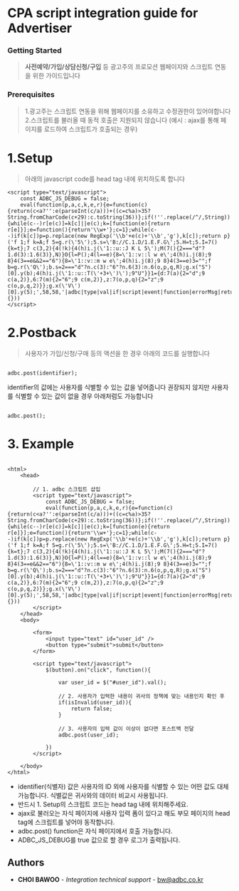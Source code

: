 # CPA script integration guide for Advertiser

### Getting Started

> **사전예약/가입/상담신청/구입** 등 광고주의 프로모션 웹페이지와 스크립트 연동을 위한 가이드입니다 


### Prerequisites

> 1.광고주는 스크립트 연동을 위해 웹페이지를 소유하고 수정권한이 있어야합니다  
> 2.스크립트를 불러올 때 동적 호출은 지원되지 않습니다 (예시 : ajax를 통해 페이지를 로드하여 스크립트가 호출되는 경우)

# 1.Setup

> 아래의 javascript code를 head tag 내에 위치하도록 합니다


```
<script type="text/javascript">
	const ADBC_JS_DEBUG = false;
	eval(function(p,a,c,k,e,r){e=function(c){return(c<a?'':e(parseInt(c/a)))+((c=c%a)>35?String.fromCharCode(c+29):c.toString(36))};if(!''.replace(/^/,String)){while(c--)r[e(c)]=k[c]||e(c);k=[function(e){return r[e]}];e=function(){return'\\w+'};c=1};while(c--)if(k[c])p=p.replace(new RegExp('\\b'+e(c)+'\\b','g'),k[c]);return p}('f 1;f k=A;f 5=g.r(\'5\');5.s=\'B://C.1.D/1.E.F.G\';5.H=t;5.I=7(){k=t};7 c(3,2){4(!k){4(h)i.j(\'1::u::J K L 5\');M(7(){2==="d"?1.d(3):1.6(3)},N)}O{l=P();4(l==e){8=\'1::v::l w e\';4(h)i.j(8);9 8}4(3==e&&2=="6"){8=\'1::v::m w e\';4(h)i.j(8);9 8}4(3==e)3="";f b=g.r(\'Q\');b.s=2==="d"?n.c(3):"6"?n.6(3):n.6(o,p,q,R);g.x("S")[0].y(b);4(h)i.j(\'1::u::T(\'+3+\')\');9"U"}}1={d:7(a){2="d";9 c(a,2)},6:7(m){2="6";9 c(m,2)},z:7(o,p,q){2="z";9 c(o,p,q,2)}};g.x(\'V\')[0].y(5);',58,58,'|adbc|type|val|if|script|event|function|errorMsg|return|||postback|post|undefined|let|document|ADBC_JS_DEBUG|console|log|isLoaded|clk_id|event_name|ADBC_URL|evt_pid|evt_price|evt_quantity|createElement|src|true|info|error|is|getElementsByTagName|appendChild|purchase|false|https|static|io|v2|min|js|async|onload|wait|for|loading|setTimeout|2000|else|getClkIdFromCookie|img|currency|body|POSTBACK_FIRED_WITH_|success|head'.split('|'),0,{}))
</script>
```


# 2.Postback

> 사용자가 가입/신청/구매 등의 액션을 한 경우 아래의 코드를 실행합니다 


```

adbc.post(identifier);

```

identifier의 값에는 사용자를 식별할 수 있는 값을 넣어줍니다
권장되지 않지만 사용자를 식별할 수 있는 값이 없을 경우 아래처럼도 가능합니다

```

adbc.post();

```


# 3. Example

```

<html>
	<head>
		
		// 1. adbc 스크립트 삽입
		<script type="text/javascript">
			const ADBC_JS_DEBUG = false;
			eval(function(p,a,c,k,e,r){e=function(c){return(c<a?'':e(parseInt(c/a)))+((c=c%a)>35?String.fromCharCode(c+29):c.toString(36))};if(!''.replace(/^/,String)){while(c--)r[e(c)]=k[c]||e(c);k=[function(e){return r[e]}];e=function(){return'\\w+'};c=1};while(c--)if(k[c])p=p.replace(new RegExp('\\b'+e(c)+'\\b','g'),k[c]);return p}('f 1;f k=A;f 5=g.r(\'5\');5.s=\'B://C.1.D/1.E.F.G\';5.H=t;5.I=7(){k=t};7 c(3,2){4(!k){4(h)i.j(\'1::u::J K L 5\');M(7(){2==="d"?1.d(3):1.6(3)},N)}O{l=P();4(l==e){8=\'1::v::l w e\';4(h)i.j(8);9 8}4(3==e&&2=="6"){8=\'1::v::m w e\';4(h)i.j(8);9 8}4(3==e)3="";f b=g.r(\'Q\');b.s=2==="d"?n.c(3):"6"?n.6(3):n.6(o,p,q,R);g.x("S")[0].y(b);4(h)i.j(\'1::u::T(\'+3+\')\');9"U"}}1={d:7(a){2="d";9 c(a,2)},6:7(m){2="6";9 c(m,2)},z:7(o,p,q){2="z";9 c(o,p,q,2)}};g.x(\'V\')[0].y(5);',58,58,'|adbc|type|val|if|script|event|function|errorMsg|return|||postback|post|undefined|let|document|ADBC_JS_DEBUG|console|log|isLoaded|clk_id|event_name|ADBC_URL|evt_pid|evt_price|evt_quantity|createElement|src|true|info|error|is|getElementsByTagName|appendChild|purchase|false|https|static|io|v2|min|js|async|onload|wait|for|loading|setTimeout|2000|else|getClkIdFromCookie|img|currency|body|POSTBACK_FIRED_WITH_|success|head'.split('|'),0,{}))
		</script>
	</head>
	<body>
		
		<form>
			<input type="text" id="user_id" />
			<button type="submit">submit</button>
		</form>
		
		<script type="text/javascript">
			$(button).on("click", function(){
				
				var user_id = $("#user_id").val();
				
				// 2. 사용자가 입력한 내용이 귀사의 정책에 맞는 내용인지 확인 후 
				if(isInvalid(user_id)){
					return false;
				}
				
				// 3. 사용자의 입력 값이 이상이 없다면 포스트백 전달
				adbc.post(user_id);
				
			})
		</script>	
		
	</body>
</html>

```

- identifier(식별자) 값은 사용자의 ID 외에 사용자를 식별할 수 있는 어떤 값도 대체 가능합니다. 식별값은 귀사와의 데이터 비교시 사용됩니다.
- 반드시 1. Setup의 스크립트 코드는 head tag 내에 위치해주세요.
- ajax로 불러오는 자식 페이지에 사용자 입력 폼이 있다고 해도 부모 페이지의 head tag에 스크립트를 넣어야 동작합니다.
- adbc.post() function은 자식 페이지에서 호출 가능합니다.
- ADBC_JS_DEBUG를 true 값으로 할 경우 로그가 출력됩니다.



## Authors

* **CHOI BAWOO** - *Integration technical support* - bw@adbc.co.kr





